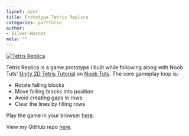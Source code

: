 ```yaml
---
layout: post
title: Prototype Tetris Replica
categories: portfolio
author:
- Silver-Hornet
meta: ""
---
```


[![Tetris Replica]({{site.url}}/tetris-replica.png)](https://play.unity.com/mg/other/tetris-replica-from-noob-tuts-unity-2d-tetris-tutorial)

Tetris Replica is a game prototype I built while following along with Noob Tuts’ [Unity 2D Tetris Tutorial](URL) on [Noob Tuts](https://www.noobtuts.com/). The core gameplay loop is:

- Rotate falling blocks
- Move falling blocks into position
- Avoid creating gaps in rows
- Clear the lines by filling rows

Play the game in your browser [here](https://play.unity.com/mg/other/tetris-replica-from-noob-tuts-unity-2d-tetris-tutorial).

View my GitHub repo [here](https://github.com/silver-hornet/noobtuts-tetris-replica).